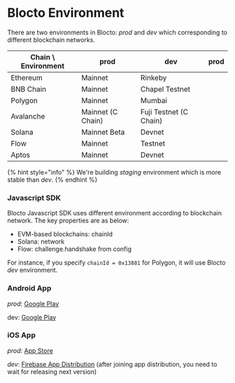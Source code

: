 # Blocto Environment

There are two environments in Blocto: _prod_ and _dev_ which corresponding to different blockchain networks.

| Chain \ Environment | prod              | dev                    | prod |
| ------------------- | ----------------- | ---------------------- | ---- |
| Ethereum            | Mainnet           | Rinkeby                |      |
| BNB Chain           | Mainnet           | Chapel Testnet         |      |
| Polygon             | Mainnet           | Mumbai                 |      |
| Avalanche           | Mainnet (C Chain) | Fuji Testnet (C Chain) |      |
| Solana              | Mainnet Beta      | Devnet                 |      |
| Flow                | Mainnet           | Testnet                |      |
| Aptos               | Mainnet           | Devnet                 |      |

{% hint style="info" %}
We're building _staging_ environment which is more stable than _dev_.
{% endhint %}



### Javascript SDK

Blocto Javascript SDK uses different environment according to blockchain network. The key properties are as below:

* EVM-based blockchains: chainId
* Solana: network
* Flow: challenge.handshake from config

For instance, if you specify `chainId = 0x13881` for Polygon, it will use Blocto _dev_ environment.



### Android App

_prod_: [Google Play](https://play.google.com/store/apps/details?id=com.portto.blocto)

dev: [Google Play](https://play.google.com/store/apps/details?id=com.portto.blocto.dev)



### iOS App

_prod_: [App Store](https://apps.apple.com/tw/app/blocto/id1481181682)

_dev_: [Firebase App Distribution](https://appdistribution.firebase.dev/i/9bf7a7686de52079) (after joining app distribution, you need to wait for releasing next version)
